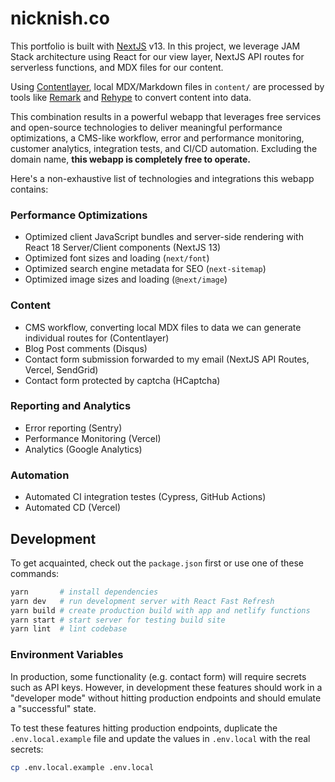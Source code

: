 # nicknish.co

This portfolio is built with [NextJS](https://beta.nextjs.org) v13. In this project, we leverage JAM
Stack architecture using React for our view layer, NextJS API routes for serverless functions, and
MDX files for our content.

Using [Contentlayer](https://www.contentlayer.dev/), local MDX/Markdown files in `content/` are
processed by tools like [Remark](https://github.com/remarkjs/remark) and
[Rehype](https://github.com/rehypejs/rehype) to convert content into data.

This combination results in a powerful webapp that leverages free services and open-source
technologies to deliver meaningful performance optimizations, a CMS-like workflow, error and
performance monitoring, customer analytics, integration tests, and CI/CD automation. Excluding the
domain name, **this webapp is completely free to operate.**

Here's a non-exhaustive list of technologies and integrations this webapp contains:

### Performance Optimizations

- Optimized client JavaScript bundles and server-side rendering with React 18 Server/Client
  components (NextJS 13)
- Optimized font sizes and loading (`next/font`)
- Optimized search engine metadata for SEO (`next-sitemap`)
- Optimized image sizes and loading (`@next/image`)

### Content

- CMS workflow, converting local MDX files to data we can generate individual routes for
  (Contentlayer)
- Blog Post comments (Disqus)
- Contact form submission forwarded to my email (NextJS API Routes, Vercel, SendGrid)
- Contact form protected by captcha (HCaptcha)

### Reporting and Analytics

- Error reporting (Sentry)
- Performance Monitoring (Vercel)
- Analytics (Google Analytics)

### Automation

- Automated CI integration testes (Cypress, GitHub Actions)
- Automated CD (Vercel)

## Development

To get acquainted, check out the `package.json` first or use one of these commands:

```bash
yarn       # install dependencies
yarn dev   # run development server with React Fast Refresh
yarn build # create production build with app and netlify functions
yarn start # start server for testing build site
yarn lint  # lint codebase
```

### Environment Variables

In production, some functionality (e.g. contact form) will require secrets such as API keys.
However, in development these features should work in a "developer mode" without hitting production
endpoints and should emulate a "successful" state.

To test these features hitting production endpoints, duplicate the `.env.local.example` file and
update the values in `.env.local` with the real secrets:

```bash
cp .env.local.example .env.local
```
